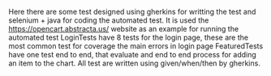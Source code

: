Here there are some test designed using gherkins for writting the test and selenium + java for coding the automated test. 
It is used the https://opencart.abstracta.us/ website as an example for running the automated test
LoginTests have 8 tests for the login page, these are the most common test for coverage the main errors in login page
FeaturedTests have one test end to end, that evaluate and end to end process for adding an item to the chart.
All test are written using given/when/then by gherkins.
